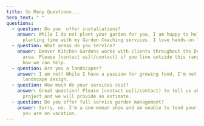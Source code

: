 ```yaml
---
title: So Many Questions...
hero_text: " "
questions:
  - question: Do you  offer installations?
    answer: While I do not plant your garden for you, I am happy to help you at
      planting time with my Garden Coaching services. I love hands-on learning!
  - question: What areas do you service?
    answer: Denver Kitchen Gardens works with clients throughout the Denver-Metro
      area. Please [contact us](/contact) if you live outside this range to see
      how we can help.
  - question: Are you a landscaper?
    answer: I am not! While I have a passion for growing food, I'm not your gal for
      landscape design.
  - question: How much do your services cost?
    answer: Great question! Please [contact us](/contact) to tell us about your
      project and we will provide an estimate.
  - question: Do you offer full service garden management?
    answer: Sorry, no. I'm a one-woman show and am unable to tend your garden while
      you are on vacation.
---
```

